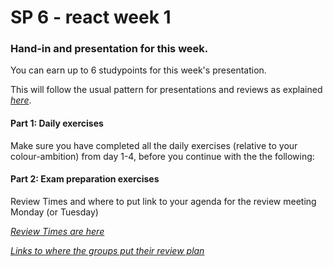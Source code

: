 # SP 6 - react week 1

### Hand-in and presentation for this week.

You can earn up to 6 studypoints for this week's presentation.

This will follow the usual pattern for presentations and reviews as explained
[*here*]().

#### Part 1: Daily exercises

Make sure you have completed all the daily exercises (relative to your
colour-ambition) from day 1-4, before you continue with the the
following:

#### Part 2: Exam preparation exercises

Review Times and where to put link to your agenda for the review meeting Monday (or Tuesday)



[*Review Times are here*](https://docs.google.com/spreadsheets/d/1m44DXpp-kcUK2TMKmlDDL9N68IFPyxuSx_L6Q7ZfAo4/edit?usp=sharing)  

[*Links to where the groups put their review plan*](https://docs.google.com/spreadsheets/d/1gA2Ku3t56CMy0B2VonyG79hPiphDJZvcOgdc-EPyXnM/edit?usp=sharing)
